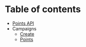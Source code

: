 # Table of contents

* [Points API](README.md)
* Campaigns
  * [Create](campaigns/create.md)
  * [Points](campaigns/points.md)

